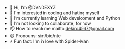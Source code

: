 - 👋 Hi, I’m @DVNDEXYZ
- 👀 I'm interested in coding and hating myself
- 🌱 I’m currently learning Web development and Python
- 💞️ I’m not looking to collaborate, for now
- 📫 How to reach me mailto:dekiro4567@gmail.com
- 😄 Pronouns: sim/bio/nte
- ⚡ Fun fact: I'm in love with Spider-Man

